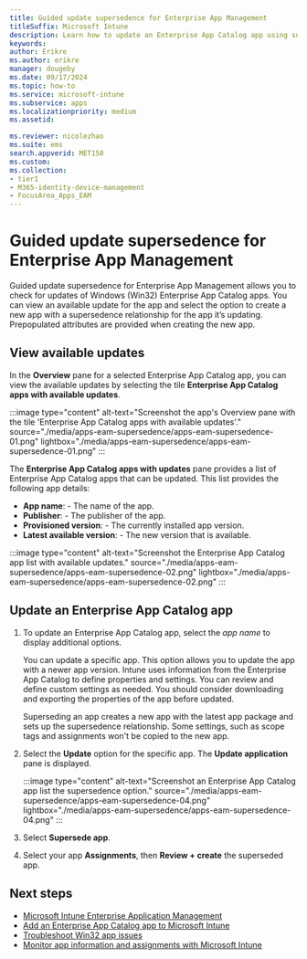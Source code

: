 ```yaml
---
title: Guided update supersedence for Enterprise App Management 
titleSuffix: Microsoft Intune
description: Learn how to update an Enterprise App Catalog app using supersedence with Microsoft Intune. 
keywords:
author: Erikre
ms.author: erikre
manager: dougeby
ms.date: 09/17/2024
ms.topic: how-to
ms.service: microsoft-intune
ms.subservice: apps
ms.localizationpriority: medium
ms.assetid: 

ms.reviewer: nicolezhao
ms.suite: ems
search.appverid: MET150
ms.custom: 
ms.collection:
- tier1
- M365-identity-device-management
- FocusArea_Apps_EAM
---
```


# Guided update supersedence for Enterprise App Management

Guided update supersedence for Enterprise App Management allows you to check for updates of Windows (Win32) Enterprise App Catalog apps. You can view an available update for the app and select the option to create a new app with a supersedence relationship for the app it’s updating. Prepopulated attributes are provided when creating the new app.

## View available updates

In the **Overview** pane for a selected Enterprise App Catalog app, you can view the available updates by selecting the tile **Enterprise App Catalog apps with available updates**.

:::image type="content" alt-text="Screenshot the app's Overview pane with the tile 'Enterprise App Catalog apps with available updates'." source="./media/apps-eam-supersedence/apps-eam-supersedence-01.png" lightbox="./media/apps-eam-supersedence/apps-eam-supersedence-01.png" :::

The **Enterprise App Catalog apps with updates** pane provides a list of Enterprise App Catalog apps that can be updated. This list provides the following app details:
- **App name**: - The name of the app.
- **Publisher**: - The publisher of the app.
- **Provisioned version**: - The currently installed app version.
- **Latest available version**: - The new version that is available.

:::image type="content" alt-text="Screenshot the Enterprise App Catalog app list with available updates." source="./media/apps-eam-supersedence/apps-eam-supersedence-02.png" lightbox="./media/apps-eam-supersedence/apps-eam-supersedence-02.png" :::

## Update an Enterprise App Catalog app

1. To update an Enterprise App Catalog app, select the *app name* to display additional options.

    You can update a specific app. This option allows you to update the app with a newer app version. Intune uses information from the Enterprise App Catalog to define properties and settings. You can review and define custom settings as needed. You should consider downloading and exporting the properties of the app before updated.

    Superseding an app creates a new app with the latest app package and sets up the supersedence relationship. Some settings, such as scope tags and assignments won't be copied to the new app.

2. Select the **Update** option for the specific app. 
   The **Update application** pane is displayed.

    :::image type="content" alt-text="Screenshot an Enterprise App Catalog app list the supersedence option." source="./media/apps-eam-supersedence/apps-eam-supersedence-04.png" lightbox="./media/apps-eam-supersedence/apps-eam-supersedence-04.png" :::

3. Select **Supersede app**.

4. Select your app **Assignments**, then **Review + create** the superseded app.

## Next steps

- [Microsoft Intune Enterprise Application Management](../apps/apps-enterprise-app-management.md)
- [Add an Enterprise App Catalog app to Microsoft Intune](../apps/apps-add-enterprise-app.md)
- [Troubleshoot Win32 app issues](apps-win32-troubleshoot.md)
- [Monitor app information and assignments with Microsoft Intune](apps-monitor.md)
